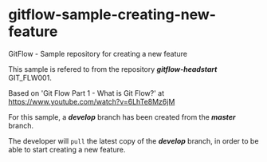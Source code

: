 # gitflow-sample-creating-new-feature
GitFlow - Sample repository for creating a new feature

This sample is refered to from the repository ***gitflow-headstart*** GIT_FLW001.

Based on 'Git Flow Part 1 - What is Git Flow?' at https://www.youtube.com/watch?v=6LhTe8Mz6jM

For this sample, a ***develop*** branch has been created from the ***master*** branch.

The developer will ```pull``` the latest copy of the ***develop*** branch, in order to be able to start creating a new feature.

